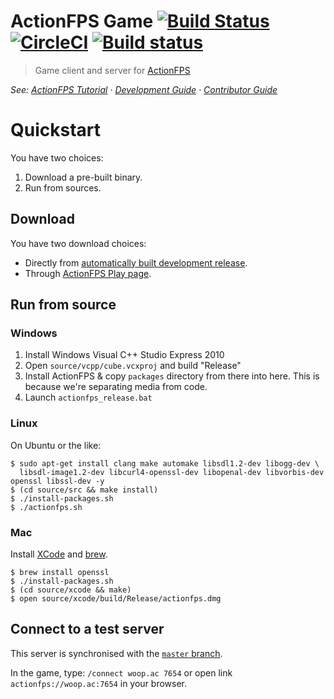 # ActionFPS Game [![Build Status](https://travis-ci.org/ActionFPS/ActionFPS-Game.svg?branch=master)](https://travis-ci.org/ActionFPS/ActionFPS-Game) [![CircleCI](https://circleci.com/gh/ActionFPS/ActionFPS-Game.svg?style=svg)](https://circleci.com/gh/ActionFPS/ActionFPS-Game) [![Build status](https://ci.appveyor.com/api/projects/status/dx4x857jldgx5d9h/branch/master?svg=true)](https://ci.appveyor.com/project/ScalaWilliam/actionfps-game/branch/master)

> Game client and server for [ActionFPS](https://actionfps.com/)

_See: [ActionFPS Tutorial](https://docs.actionfps.com/tutorial.html)
· [Development Guide](https://docs.actionfps.com/game-development-guide.html)
· [Contributor Guide](https://docs.actionfps.com/contributor-guide.html)_

# Quickstart

You have two choices:
1. Download a pre-built binary.
2. Run from sources.

## Download

You have two download choices:
* Directly from [automatically built development release](https://github.com/ActionFPS/ActionFPS-Game/releases).
* Through [ActionFPS Play page](https://actionfps.com/play).

## Run from source

### Windows

1. Install Windows Visual C++ Studio Express 2010
2. Open `source/vcpp/cube.vcxproj` and build "Release"
3. Install ActionFPS & copy `packages` directory from there into here. This is because we're separating media from code.
4. Launch `actionfps_release.bat`

### Linux

On Ubuntu or the like:

```
$ sudo apt-get install clang make automake libsdl1.2-dev libogg-dev \
  libsdl-image1.2-dev libcurl4-openssl-dev libopenal-dev libvorbis-dev openssl libssl-dev -y
$ (cd source/src && make install)
$ ./install-packages.sh
$ ./actionfps.sh
```

### Mac

Install [XCode](https://itunes.apple.com/us/app/xcode/id497799835?mt=12) and [brew](http://brew.sh).

```
$ brew install openssl
$ ./install-packages.sh
$ (cd source/xcode && make)
$ open source/xcode/build/Release/actionfps.dmg
```

## Connect to a test server
This server is synchronised with the [`master` branch](https://help.github.com/articles/github-glossary/#branch).

In the game, type: `/connect woop.ac 7654` or open link `actionfps://woop.ac:7654` in your browser.
